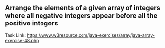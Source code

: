 ## Arrange the elements of a given array of integers where all negative integers appear before all the positive integers

Task Link: https://www.w3resource.com/java-exercises/array/java-array-exercise-48.php